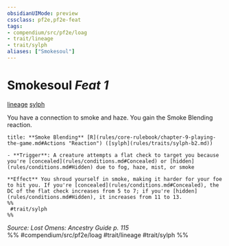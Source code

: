 ```yaml
---
obsidianUIMode: preview
cssclass: pf2e,pf2e-feat
tags:
- compendium/src/pf2e/loag
- trait/lineage
- trait/sylph
aliases: ["Smokesoul"]
---
```

# Smokesoul  *Feat 1*  
[lineage](lineage-apg.md "Lineage  Trait")  [sylph](sylph-b2.md "Sylph Ancestry & Heritage Trait")  


You have a connection to smoke and haze. You gain the Smoke Blending reaction.

```ad-embed-ability
title: **Smoke Blending** [R](rules/core-rulebook/chapter-9-playing-the-game.md#Actions "Reaction") ([sylph](rules/traits/sylph-b2.md))

- **Trigger**: A creature attempts a flat check to target you because you're [concealed](rules/conditions.md#Concealed) or [hidden](rules/conditions.md#Hidden) due to fog, haze, mist, or smoke

**Effect** You shroud yourself in smoke, making it harder for your foe to hit you. If you're [concealed](rules/conditions.md#Concealed), the DC of the flat check increases from 5 to 7; if you're [hidden](rules/conditions.md#Hidden), it increases from 11 to 13.  
%%
 #trait/sylph 
%%
```

*Source: Lost Omens: Ancestry Guide p. 115*  
%% #compendium/src/pf2e/loag #trait/lineage #trait/sylph %%